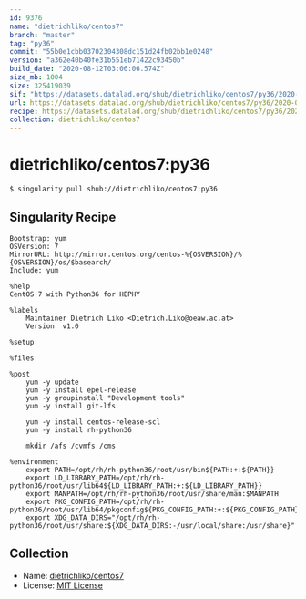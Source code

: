 ```yaml
---
id: 9376
name: "dietrichliko/centos7"
branch: "master"
tag: "py36"
commit: "55b0e1cbb03702304308dc151d24fb02bb1e0248"
version: "a362e40b40fe31b551eb71422c93450b"
build_date: "2020-08-12T03:06:06.574Z"
size_mb: 1004
size: 325419039
sif: "https://datasets.datalad.org/shub/dietrichliko/centos7/py36/2020-08-12-55b0e1cb-a362e40b/a362e40b40fe31b551eb71422c93450b.simg"
url: https://datasets.datalad.org/shub/dietrichliko/centos7/py36/2020-08-12-55b0e1cb-a362e40b/
recipe: https://datasets.datalad.org/shub/dietrichliko/centos7/py36/2020-08-12-55b0e1cb-a362e40b/Singularity
collection: dietrichliko/centos7
---
```


# dietrichliko/centos7:py36

```bash
$ singularity pull shub://dietrichliko/centos7:py36
```

## Singularity Recipe

```singularity
Bootstrap: yum
OSVersion: 7
MirrorURL: http://mirror.centos.org/centos-%{OSVERSION}/%{OSVERSION}/os/$basearch/
Include: yum

%help
CentOS 7 with Python36 for HEPHY

%labels
    Maintainer Dietrich Liko <Dietrich.Liko@oeaw.ac.at>
    Version  v1.0

%setup

%files

%post
    yum -y update
    yum -y install epel-release
    yum -y groupinstall "Development tools"
    yum -y install git-lfs

    yum -y install centos-release-scl
    yum -y install rh-python36

    mkdir /afs /cvmfs /cms

%environment
    export PATH=/opt/rh/rh-python36/root/usr/bin${PATH:+:${PATH}}
    export LD_LIBRARY_PATH=/opt/rh/rh-python36/root/usr/lib64${LD_LIBRARY_PATH:+:${LD_LIBRARY_PATH}}
    export MANPATH=/opt/rh/rh-python36/root/usr/share/man:$MANPATH
    export PKG_CONFIG_PATH=/opt/rh/rh-python36/root/usr/lib64/pkgconfig${PKG_CONFIG_PATH:+:${PKG_CONFIG_PATH}}
    export XDG_DATA_DIRS="/opt/rh/rh-python36/root/usr/share:${XDG_DATA_DIRS:-/usr/local/share:/usr/share}"
```

## Collection

 - Name: [dietrichliko/centos7](https://github.com/dietrichliko/centos7)
 - License: [MIT License](https://api.github.com/licenses/mit)

